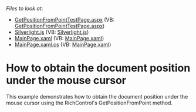 <!-- default file list -->
*Files to look at*:

* [GetPositionFromPointTestPage.aspx](./CS/GetPositionFromPoint.Web/GetPositionFromPointTestPage.aspx) (VB: [GetPositionFromPointTestPage.aspx](./VB/GetPositionFromPoint.Web/GetPositionFromPointTestPage.aspx))
* [Silverlight.js](./CS/GetPositionFromPoint.Web/Silverlight.js) (VB: [Silverlight.js](./VB/GetPositionFromPoint.Web/Silverlight.js))
* [MainPage.xaml](./CS/GetPositionFromPoint/MainPage.xaml) (VB: [MainPage.xaml](./VB/GetPositionFromPoint/MainPage.xaml))
* [MainPage.xaml.cs](./CS/GetPositionFromPoint/MainPage.xaml.cs) (VB: [MainPage.xaml](./VB/GetPositionFromPoint/MainPage.xaml))
<!-- default file list end -->
# How to obtain the document position under the mouse cursor


<p>This example demonstrates how to obtain the document position under the mouse cursor using the RichControl's GetPositionFromPoint method.</p>

<br/>


